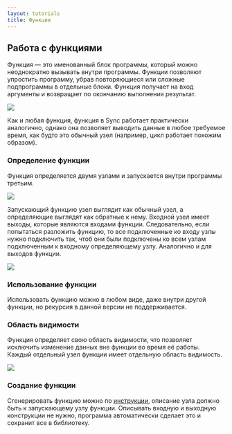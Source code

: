 ```yaml
---
layout: tutorials
title: Функции
---
```

## Работа с функциями

Функция — это именованный блок программы, который можно неоднократно вызывать внутри программы. Функции позволяют
упростить программу, убрав повторяющиеся или сложные подпрограммы в отдельные блоки. Функция получает на вход аргументы
и возвращает по окончанию выполнения результат.

<img src="{{site.baseurl}}/resources/tutorials/functions/01_run_func.png"/>

Как и любая функция, функция в Sync работает практически аналогично, однако она позволяет выводить данные в любое требуемое
время, как будто это обычный узел (например, цикл работает похожим образом).

### Определение функции

Функция определяется двумя узлами и запускается внутри программы третьим.

<img src="{{site.baseurl}}/resources/tutorials/functions/02_init_func.png"/>

Запускающий функцию узел выглядит как обычный узел, а определяющие выглядят как обратные к нему. 
Входной узел имеет выходы, которые являются входами функции. Следовательно, если попытаться разложить функцию,
то все подключенные ко входу узлы нужно подключить так, чтоб они были подключены ко всем узлам подключенным к входному 
определяющему узлу. Аналогично и для выходов функции.

<img src="{{site.baseurl}}/resources/tutorials/functions/03_dis_func.png"/>

### Использование функции

Использовать функцию можно в любом виде, даже внутри другой функции, но рекурсия в данной версии не поддерживается.

### Область видимости

Функция определяет свою область видимости, что позволяет исключить изменение данных вне функции во время её работы.
Каждый отдельный узел функции имеет отдельную область видимость.

<img src="{{site.baseurl}}/resources/tutorials/functions/04_scope.png"/>

### Создание функции

Сгенерировать функцию можно по [инструкции][creating_tutorial], описание узла должно быть к запускающему узлу функции.
Описывать входную и выходную конструкции не нужно, программа автоматически сделает это и сохранит все в библиотеку. 

[creating_tutorial]: {{site.baseurl}}/tutorials/creating#content

[index]: {{site.baseurl}}/index
[tutorials]: {{site.baseurl}}/tutorials#content
[drawio]: https://app.diagrams.net/?splash=0&libs=0&clibs=Uhttps://raw.githubusercontent.com/octo-gone/sync-execution/master/resources/base.drawio;Uhttps://raw.githubusercontent.com/octo-gone/sync-execution/master/resources/structure.drawio
[replit]: https://repl.it/github/octo-gone/sync-execution
